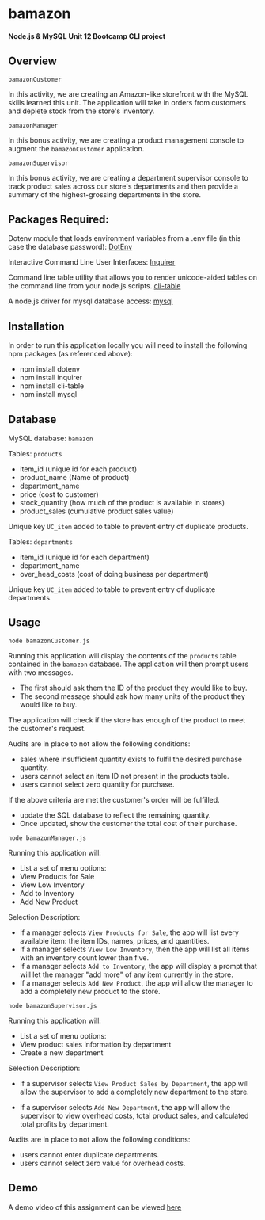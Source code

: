 # bamazon

#### Node.js &amp; MySQL Unit 12 Bootcamp CLI project

## Overview

`bamazonCustomer`

In this activity, we are creating an Amazon-like storefront with the MySQL skills learned this unit. The application will take in orders from customers and deplete stock from the store's inventory.  

`bamazonManager`

In this bonus activity, we are creating a product management console to augment the `bamazonCustomer` application.  

`bamazonSupervisor`

In this bonus activity, we are creating a department supervisor console to track product sales across our store's departments and then provide a summary of the highest-grossing departments in the store.

## Packages Required:

Dotenv module that loads environment variables from a .env file (in this case the database password): 
[DotEnv](https://www.npmjs.com/package/dotenv)

Interactive Command Line User Interfaces:
[Inquirer](https://www.npmjs.com/package/inquirer)

Command line table utility that allows you to render unicode-aided tables on the command line from your node.js scripts.
[cli-table](https://www.npmjs.com/package/cli-table)

A node.js driver for mysql database access:
[mysql](https://www.npmjs.com/package/mysql)

## Installation

In order to run this application locally you will need to install the following npm packages (as referenced above):

* npm install dotenv
* npm install inquirer
* npm install cli-table
* npm install mysql

## Database

MySQL database: `bamazon`

Tables: `products`

   * item_id (unique id for each product)
   * product_name (Name of product)
   * department_name
   * price (cost to customer)
   * stock_quantity (how much of the product is available in stores)
   * product_sales (cumulative product sales value)

Unique key `UC_item` added to table to prevent entry of duplicate products.

Tables: `departments`

   * item_id (unique id for each department)
   * department_name
   * over_head_costs (cost of doing business per department)

Unique key `UC_item` added to table to prevent entry of duplicate departments.

## Usage

`node bamazonCustomer.js`

Running this application will display the contents of the `products` table contained in the `bamazon` database.  The application will then prompt users with two messages.

   * The first should ask them the ID of the product they would like to buy.
   * The second message should ask how many units of the product they would like to buy.

The application will check if the store has enough of the product to meet the customer's request.  

Audits are in place to not allow the following conditions:

   * sales where insufficient quantity exists to fulfil the desired purchase quantity.
   * users cannot select an item ID not present in the products table.
   * users cannot select zero quantity for purchase.

If the above criteria are met the customer's order will be fulfilled.
   * update the SQL database to reflect the remaining quantity.
   * Once updated, show the customer the total cost of their purchase.

`node bamazonManager.js`

Running this application will:
   * List a set of menu options:
   * View Products for Sale   
   * View Low Inventory  
   * Add to Inventory    
   * Add New Product

Selection Description:

   * If a manager selects `View Products for Sale`, the app will list every available item: the item IDs, names, prices, and quantities.
   * If a manager selects `View Low Inventory`, then the app will list all items with an inventory count lower than five.
   * If a manager selects `Add to Inventory`, the app will display a prompt that will let the manager "add more" of any item currently in the store.
   * If a manager selects `Add New Product`, the app will allow the manager to add a completely new product to the store.


`node bamazonSupervisor.js`

Running this application will:
   * List a set of menu options:
   * View product sales information by department   
   * Create a new department  

Selection Description:

   * If a supervisor selects `View Product Sales by Department`, the app will allow the supervisor to add a completely new department to the store.

   * If a supervisor selects `Add New Department`, the app will allow the supervisor to view overhead costs, total product sales, and calculated total profits by department.

Audits are in place to not allow the following conditions:

   * users cannot enter duplicate departments.
   * users cannot select zero value for overhead costs.

## Demo

A demo video of this assignment can be viewed [here](https://drive.google.com/file/d/1iYRZFIko-9r5FC3OMPsxPQTtllBH8Cof/view?usp=sharing)